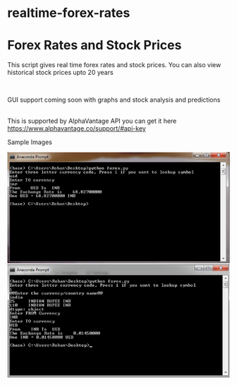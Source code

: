 # realtime-forex-rates
<h1> Forex Rates and Stock Prices </h1>
<p> This script gives real time forex rates and stock prices. You can also view historical stock prices upto 20 years </p>
<br/>
 <p> GUI support coming soon with graphs and stock analysis and predictions </p>
 <br/>
 This is supported by AlphaVantage API you can get it here 
 <a href = "https://www.alphavantage.co/support/#api-key"> https://www.alphavantage.co/support/#api-key</a>

<p>Sample Images</p>

![alt text](https://raw.githubusercontent.com/rohanreddych/realtime-forex-rates/master/pics/pic1.png)
![alt text](https://raw.githubusercontent.com/rohanreddych/realtime-forex-rates/master/pics/pic2.png)

